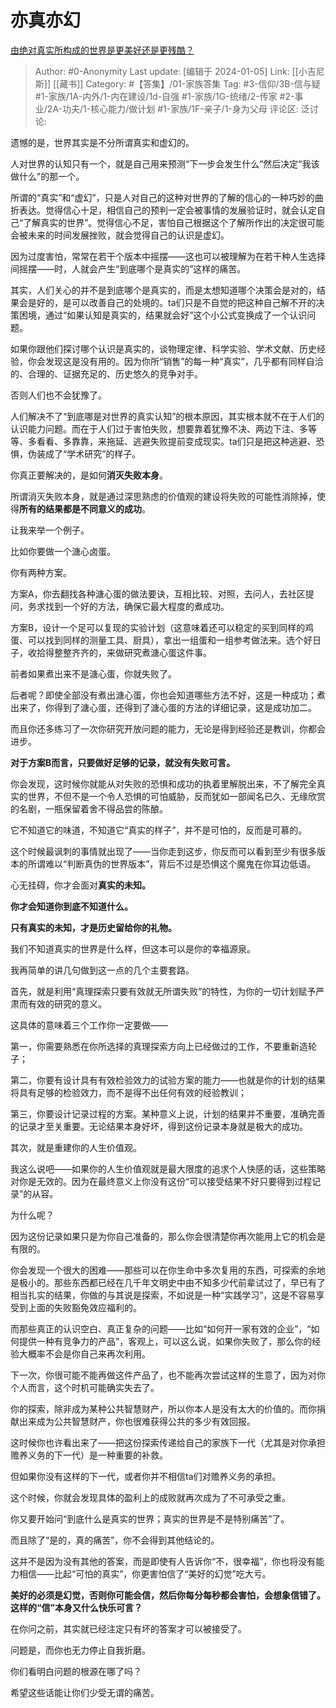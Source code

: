 # 亦真亦幻
[由绝对真实所构成的世界是更美好还是更残酷？](https://www.zhihu.com/question/404446499/answer/1319413675)

> Author: #0-Anonymity
> Last update: [编辑于 2024-01-05]
> Link: [[小吉尼斯]] [[藏书]]
> Category: #【答集】/01-家族答集
> Tag: #3-信仰/3B-信与疑 #1-家族/1A-内外/1-内在建设/1d-自强 #1-家族/1G-统绪/2-传家 #2-事业/2A-功夫/1-核心能力/做计划 #1-家族/1F-亲子/1-身为父母
> 评论区:
> 泛讨论:

遗憾的是，世界其实是不分所谓真实和虚幻的。

人对世界的认知只有一个，就是自己用来预测“下一步会发生什么”然后决定“我该做什么”的那一个。

所谓的“真实”和“虚幻”，只是人对自己的这种对世界的了解的信心的一种巧妙的曲折表达。觉得信心十足，相信自己的预判一定会被事情的发展验证时，就会认定自己“了解真实的世界”。觉得信心不足，害怕自己根据这个了解所作出的决定很可能会被未来的时间发展挫败，就会觉得自己的认识是虚幻。

因为过度害怕，常常在若干个版本中摇摆——这也可以被理解为在若干种人生选择间摇摆——时，人就会产生“到底哪个是真实的”这样的痛苦。

其实，人们关心的并不是到底哪个是真实的，而是太想知道哪个决策会是对的，结果会是好的，是可以改善自己的处境的。ta们只是不自觉的把这种自己解不开的决策困境，通过“如果认知是真实的，结果就会好”这个小公式变换成了一个认识问题。

如果你跟他们探讨哪个认识是真实的，谈物理定律、科学实验、学术文献、历史经验，你会发现这是没有用的。因为你所“销售”的每一种“真实”，几乎都有同样自洽的、合理的、证据充足的、历史悠久的竞争对手。

否则人们也不会犹豫了。

人们解决不了“到底哪是对世界的真实认知”的根本原因，其实根本就不在于人们的认识能力问题。而在于人们过于害怕失败，想要靠着犹豫不决、两边下注、多等等、多看看、多靠靠，来拖延、逃避失败提前变成现实。ta们只是把这种逃避、恐惧，伪装成了“学术研究”的样子。

你真正要解决的，是如何**消灭失败本身**。

所谓消灭失败本身，就是通过深思熟虑的价值观的建设将失败的可能性消除掉，使得**所有的结果都是不同意义的成功**。

让我来举一个例子。

比如你要做一个溏心卤蛋。

你有两种方案。

方案A，你去翻找各种溏心蛋的做法要诀，互相比较、对照，去问人，去社区提问，务求找到一个好的方法，确保它最大程度的煮成功。

方案B，设计一个足可以复现的实验计划（这意味着还可以稳定的买到同样的鸡蛋、可以找到同样的测量工具、厨具），拿出一组蛋和一组参考做法来。选个好日子，收拾得整整齐齐的，来做研究煮溏心蛋这件事。

前者如果煮出来不是溏心蛋，你就失败了。

后者呢？即使全部没有煮出溏心蛋，你也会知道哪些方法不好，这是一种成功；煮出来了，你得到了溏心蛋，还得到了溏心蛋的方法的详细记录，这是成功加二。

而且你还多练习了一次你研究开放问题的能力，无论是得到经验还是教训，你都会进步。

**对于方案B而言，只要做好足够的记录，就没有失败可言。**

你会发现，这时候你就能从对失败的恐惧和成功的执着里解脱出来，不了解完全真实的世界，不但不是一个令人恐惧的可怕威胁，反而犹如一部闻名已久、无缘欣赏的名剧，一瓶保留着舍不得品尝的陈酿。

它不知道它的味道，不知道它“真实的样子”，并不是可怕的，反而是可慕的。

这个时候最讽刺的事情就出现了——当你走到这步，你反而可以看到至少有很多版本的所谓难以“判断真伪的世界版本”，背后不过是恐惧这个魔鬼在你耳边低语。

心无挂碍，你才会面对**真实的未知。**

**你才会知道你到底不知道什么。**

**只有真实的未知，才是历史留给你的礼物。**

我们不知道真实的世界是什么样，但这本可以是你的幸福源泉。

我再简单的讲几句做到这一点的几个主要套路。

首先，就是利用“真理探索只要有效就无所谓失败”的特性，为你的一切计划赋予严肃而有效的研究的意义。

这具体的意味着三个工作你一定要做——

第一，你需要熟悉在你所选择的真理探索方向上已经做过的工作，不要重新造轮子；

第二，你要有设计具有有效检验效力的试验方案的能力——也就是你的计划的结果将具有足够的检验效力，而不是得不出任何有效的经验教训；

第三，你要设计记录过程的方案。某种意义上说，计划的结果并不重要，准确完善的记录才至关重要。无论结果本身好坏，得到这份记录本身就是极大的成功。

其次，就是重建你的人生价值观。

我这么说吧——如果你的人生价值观就是最大限度的追求个人快感的话，这些策略对你是无效的。因为在最终意义上你没有这份“可以接受结果不好只要得到过程记录”的从容。

为什么呢？

因为这份记录如果只是为你自己准备的，那么你会很清楚你再次能用上它的机会是有限的。

你会发现一个很大的困难——那些可以在你生命中多次复用的东西，可探索的余地是极小的。那些东西都已经在几千年文明史中由不知多少代前辈试过了，早已有了相当扎实的结果，你做的与其说是探索，不如说是一种“实践学习”，这是不容易享受到上面的失败豁免效应福利的。

而那些真正的认识空白、真正复杂的问题——比如“如何开一家有效的企业”，“如何提供一种有竞争力的产品”，客观上，可以这么说，如果你失败了，那么你的经验大概率不会是你自己来再次利用。

下一次，你很可能不能再做这件产品了，也不能再次尝试这样的生意了，因为对你个人而言，这个时机可能确实失去了。

你的探索，除非成为某种公共智慧财产，所以你本人是没有太大的价值的。而你捐献出来成为公共智慧财产，你也很难获得公共的多少有效回报。

这时候你也许看出来了——把这份探索传递给自己的家族下一代（尤其是对你承担赡养义务的下一代）是一种重要的补救。

但如果你没有这样的下一代，或者你并不相信ta们对赡养义务的承担。

这个时候，你就会发现具体的盈利上的成败就再次成为了不可承受之重。

你又要开始问“到底什么是真实的世界；真实的世界是不是特别痛苦”了。

而且除了“是的，真的痛苦”，你不会得到其他结论的。

这并不是因为没有其他的答案，而是即使有人告诉你“不，很幸福”，你也将没有能力相信——比起“可怕的真实”，你更害怕信了“美好的幻觉”吃大亏。

**美好的必须是幻觉，否则你可能会信，然后你每分每秒都会害怕，会想象信错了。这样的“信”本身又什么快乐可言？**

在你问之前，其实就已经注定只有坏的答案才可以被接受了。

问题是，而你也无力停止自我折磨。

你们看明白问题的根源在哪了吗？

  

希望这些话能让你们少受无谓的痛苦。

